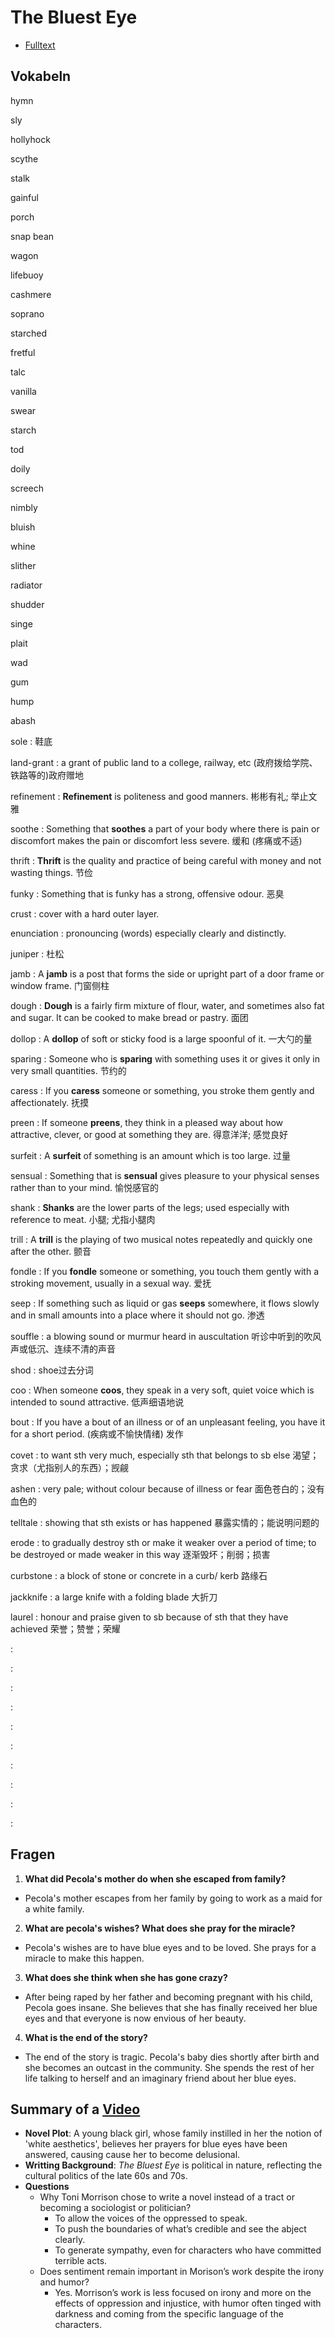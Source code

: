 # The Bluest Eye

- [Fulltext](the_bluest_eye.md)

## Vokabeln
hymn

sly 

hollyhock

scythe

stalk

gainful

porch

snap bean

wagon

lifebuoy

cashmere

soprano

starched

fretful

talc

vanilla

swear

starch

tod

doily

screech

nimbly

bluish

whine

slither

radiator 

shudder

singe

plait

wad 

gum 

hump 

abash

sole
: 鞋底

land-grant
: a grant of public land to a college, railway, etc (政府拨给学院、铁路等的)政府赠地

refinement
: __Refinement__ is politeness and good manners. 彬彬有礼; 举止文雅

soothe
: Something that __soothes__ a part of your body where there is pain or discomfort makes the pain or discomfort less severe. 缓和 (疼痛或不适)

thrift
: __Thrift__ is the quality and practice of being careful with money and not wasting things. 节俭

funky
: Something that is funky has a strong, offensive odour. 恶臭

crust
: cover with a hard outer layer.

enunciation 
: pronouncing (words) especially clearly and distinctly.

juniper 
: 杜松

jamb
: A __jamb__ is a post that forms the side or upright part of a door frame or window frame. 门窗侧柱

dough
: __Dough__ is a fairly firm mixture of flour, water, and sometimes also fat and sugar. It can be cooked to make bread or pastry. 面团

dollop
: A __dollop__ of soft or sticky food is a large spoonful of it. 一大勺的量

sparing
: Someone who is __sparing__ with something uses it or gives it only in very small quantities. 节约的

caress 
: If you __caress__ someone or something, you stroke them gently and affectionately. 抚摸

preen
: If someone __preens__, they think in a pleased way about how attractive, clever, or good at something they are. 得意洋洋; 感觉良好

surfeit 
: A __surfeit__ of something is an amount which is too large. 过量

sensual 
: Something that is __sensual__ gives pleasure to your physical senses rather than to your mind. 愉悦感官的

shank
: __Shanks__ are the lower parts of the legs; used especially with reference to meat. 小腿; 尤指小腿肉

trill 
: A __trill__ is the playing of two musical notes repeatedly and quickly one after the other. 颤音

fondle 
: If you __fondle__ someone or something, you touch them gently with a stroking movement, usually in a sexual way. 爱抚

seep 
: If something such as liquid or gas __seeps__ somewhere, it flows slowly and in small amounts into a place where it should not go. 渗透

souffle
: a blowing sound or murmur heard in auscultation 听诊中听到的吹风声或低沉、连续不清的声音

shod
: shoe过去分词

coo
: When someone __coos__, they speak in a very soft, quiet voice which is intended to sound attractive. 低声细语地说

bout
: If you have a bout of an illness or of an unpleasant feeling, you have it for a short period. (疾病或不愉快情绪) 发作

covet
: to want sth very much, especially sth that belongs to sb else 渴望；贪求（尤指别人的东西）；觊觎

ashen
: very pale; without colour because of illness or fear 面色苍白的；没有血色的

telltale
: showing that sth exists or has happened 暴露实情的；能说明问题的

erode
: to gradually destroy sth or make it weaker over a period of time; to be destroyed or made weaker in this way 逐渐毁坏；削弱；损害

curbstone
: a block of stone or concrete in a curb/ kerb 路缘石

jackknife
: a large knife with a folding blade 大折刀

laurel
: honour and praise given to sb because of sth that they have achieved 荣誉；赞誉；荣耀


: 


: 


: 


: 


: 


: 


: 


: 


: 


: 







## Fragen

1. **What did Pecola's mother do when she escaped from family?**
  - Pecola's mother escapes from her family by going to work as a maid for a white family.

2. **What are pecola's wishes? What does she pray for the miracle?**
  - Pecola's wishes are to have blue eyes and to be loved. She prays for a miracle to make this happen.

3. **What does she think when she has gone crazy?**
  - After being raped by her father and becoming pregnant with his child, Pecola goes insane. She believes that she has finally received her blue eyes and that everyone is now envious of her beauty.

4. **What is the end of the story?**
  - The end of the story is tragic. Pecola's baby dies shortly after birth and she becomes an outcast in the community. She spends the rest of her life talking to herself and an imaginary friend about her blue eyes.

## Summary of a [Video](https://v.youku.com/v_show/id_XNTEyMjk4MigxNg==.html)

- __Novel Plot__: A young black girl, whose family instilled in her the notion of 'white aesthetics', believes her prayers for blue eyes have been answered, causing cause her to become delusional.
- __Writting Background__: _The Bluest Eye_ is political in nature, reflecting the cultural politics of the late 60s and 70s.
- __Questions__
  - Why Toni Morrison chose to write a novel instead of a tract or becoming a sociologist or politician?
    - To allow the voices of the oppressed to speak.
    - To push the boundaries of what’s credible and see the abject clearly.
    - To generate sympathy, even for characters who have committed terrible acts.
  - Does sentiment remain important in Morison’s work despite the irony and humor?
    - Yes. Morrison’s work is less focused on irony and more on the effects of oppression and injustice, with humor often tinged with darkness and coming from the specific language of the characters.